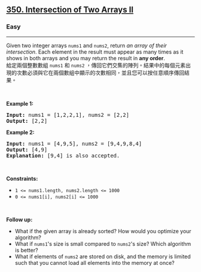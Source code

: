 <h2><a href="https://leetcode.com/problems/intersection-of-two-arrays-ii/">350. Intersection of Two Arrays II</a></h2><h3>Easy</h3><hr><div><p data-immersive-translate-walked="b494ea8d-66ef-4444-9008-c5506f0de780" data-immersive-translate-paragraph="1">Given two integer arrays <code data-immersive-translate-walked="b494ea8d-66ef-4444-9008-c5506f0de780">nums1</code> and <code data-immersive-translate-walked="b494ea8d-66ef-4444-9008-c5506f0de780">nums2</code>, return <em data-immersive-translate-walked="b494ea8d-66ef-4444-9008-c5506f0de780">an array of their intersection</em>. Each element in the result must appear as many times as it shows in both arrays and you may return the result in <strong data-immersive-translate-walked="b494ea8d-66ef-4444-9008-c5506f0de780">any order</strong>.<font class="notranslate immersive-translate-target-wrapper" data-immersive-translate-translation-element-mark="1" lang="zh-TW"><br><font class="notranslate immersive-translate-target-translation-theme-none immersive-translate-target-translation-block-wrapper-theme-none immersive-translate-target-translation-block-wrapper" data-immersive-translate-translation-element-mark="1"><font class="notranslate immersive-translate-target-inner immersive-translate-target-translation-theme-none-inner" data-immersive-translate-translation-element-mark="1">給定兩個整數數組 <code data-immersive-translate-walked="b494ea8d-66ef-4444-9008-c5506f0de780">nums1</code> 和 <code data-immersive-translate-walked="b494ea8d-66ef-4444-9008-c5506f0de780">nums2</code> ，傳回它們交集的陣列。結果中的每個元素出現的次數必須與它在兩個數組中顯示的次數相同，並且您可以按任意順序傳回結果。</font></font></font></p>

<p>&nbsp;</p>
<p><strong class="example">Example 1:</strong></p>

<pre><strong>Input:</strong> nums1 = [1,2,2,1], nums2 = [2,2]
<strong>Output:</strong> [2,2]
</pre>

<p><strong class="example">Example 2:</strong></p>

<pre><strong>Input:</strong> nums1 = [4,9,5], nums2 = [9,4,9,8,4]
<strong>Output:</strong> [4,9]
<strong>Explanation:</strong> [9,4] is also accepted.
</pre>

<p>&nbsp;</p>
<p><strong>Constraints:</strong></p>

<ul>
	<li><code>1 &lt;= nums1.length, nums2.length &lt;= 1000</code></li>
	<li><code>0 &lt;= nums1[i], nums2[i] &lt;= 1000</code></li>
</ul>

<p>&nbsp;</p>
<p><strong>Follow up:</strong></p>

<ul>
	<li>What if the given array is already sorted? How would you optimize your algorithm?</li>
	<li>What if <code>nums1</code>'s size is small compared to <code>nums2</code>'s size? Which algorithm is better?</li>
	<li>What if elements of <code>nums2</code> are stored on disk, and the memory is limited such that you cannot load all elements into the memory at once?</li>
</ul>
</div>
